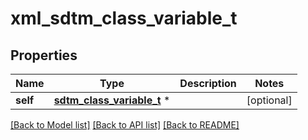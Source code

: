 # xml_sdtm_class_variable_t

## Properties
Name | Type | Description | Notes
------------ | ------------- | ------------- | -------------
**self** | [**sdtm_class_variable_t**](sdtm_class_variable.md) \* |  | [optional] 

[[Back to Model list]](../README.md#documentation-for-models) [[Back to API list]](../README.md#documentation-for-api-endpoints) [[Back to README]](../README.md)


